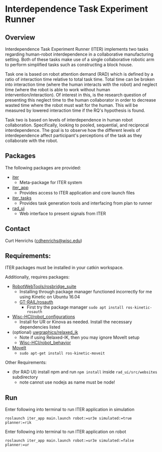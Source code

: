 # Interdependence Task Experiment Runner

##  Overview
Interdependence Task Experiment Runner (ITER) implements two tasks regarding
human-robot interdependence in a collaborative manufacturing setting. Both of
these tasks make use of a single collaborative robotic arm to perform simplified
tasks such as constructing a block house.

Task one is based on robot attention demand (RAD) which is defined by a ratio
of interaction time relative to total task time. Total time can be broken into
interaction time (where the human interacts with the robot) and neglect time
(where the robot is able to work without human intervention/interaction). Of
interest in this, is the research question of presenting this neglect time to
the human collaborator in order to decrease wasted time where the robot must wait
for the human. This will be measured by lowered interaction time if the RQ's
hypothesis is found.

Task two is based on levels of interdependence in human robot collaboration.
Specifically, looking to pooled, sequential, and reciprocal interdependence.
The goal is to observe how the different levels of interdependence affect participant's
perceptions of the task as they collaborate with the robot.

## Packages
The following packages are provided:
- [iter](./README.md)
  - Meta-package for ITER system
- [iter_app](./iter_app/README.md)
  - Provides access to ITER application and core launch files
- [iter_tasks](./iter_tasks/README.md)
  - Provides task generation tools and interfacing from plan to runner
- [rad_ui](./rad_ui/README.md)
  - Web interface to present signals from ITER

## Contact
Curt Henrichs (cdhenrichs@wisc.edu)

## Requirements:
ITER packages must be installed in your catkin workspace.

Additionally, requires packages:
- [RobotWebTools/rosbridge_suite](https://github.com/RobotWebTools/rosbridge_suite)
  - Installing through package manager functioned incorrectly for me using Kinetic on Ubuntu 16.04
  - [GT-RAIL/rosauth](https://github.com/GT-RAIL/rosauth)
    - First try the package manager `sudo apt install ros-kinetic-rosauth`
- [Wisc-HCI/robot_configurations](https://github.com/Wisc-HCI/robot_configurations)
  - Install for UR or Kinova as needed. Install the necessary dependencies listed
- (optional) [uwgraphics/relaxed_ik](https://github.com/uwgraphics/relaxed_ik)
  - Note if using Relaxed-IK, then you may ignore MoveIt setup
  - [Wisc-HCI/robot_behavior](https://github.com/Wisc-HCI/robot_behavior)
- [MoveIt](moveit.ros.org)
  - `sudo apt-get install ros-kinetic-moveit`

Other Requirements:
- (for RAD UI) install npm and run `npm install` inside `rad_ui/src/websites` subdirectory
  - note cannot use nodejs as name must be node!

## Run
Enter following into terminal to run ITER application in simulation

```
roslaunch iter_app main.launch robot:=ur3e simulated:=true planner:=rik
```

Enter following into terminal to run ITER application on robot

```
roslaunch iter_app main.launch robot:=ur3e simulated:=false planner:=ur
```
